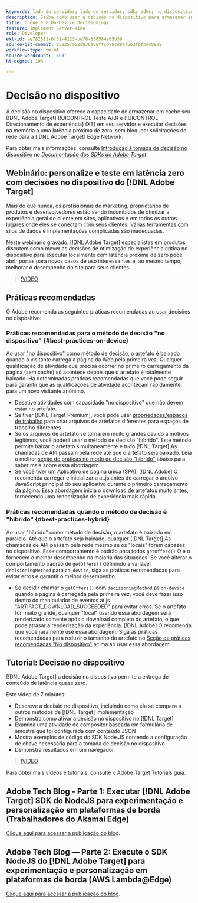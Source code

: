 ```yaml
---
keywords: lado do servidor; lado do servidor; sdk; sdks; no dispositivo; decisão; no dispositivo; no dispositivo; latência zero; latência; próximo de zero; node.js
description: Saiba como usar a decisão no dispositivo para armazenar em cache seu [!DNL Target] Atividades A/B e MVT no seu servidor para executar decisões na memória a uma latência próxima de zero.
title: O que é o On-Device Decisioning?
feature: Implement Server-side
role: Developer
exl-id: ae782511-6f32-4123-be76-838584e05b39
source-git-commit: 152257a52d836a88ffcd76cd9af5b3fbfbdc0839
workflow-type: tm+mt
source-wordcount: '693'
ht-degree: 10%

---
```


# Decisão no dispositivo

A decisão no dispositivo oferece a capacidade de armazenar em cache seu [!DNL Adobe Target] [!UICONTROL Teste A/B] e [!UICONTROL Direcionamento de experiência] (XT) em seu servidor e executar decisões na memória a uma latência próxima de zero, sem bloquear solicitações de rede para a [!DNL Adobe Target] Edge Network.

Para obter mais informações, consulte [Introdução à tomada de decisão no dispositivo](https://adobetarget-sdks.gitbook.io/docs/on-device-decisioning/introduction-to-on-device-decisioning) no *[Documentação dos SDKs do Adobe Target](https://adobetarget-sdks.gitbook.io/docs/)*.

## Webinário: personalize e teste em latência zero com decisões no dispositivo do [!DNL Adobe Target]

Mais do que nunca, os profissionais de marketing, proprietários de produtos e desenvolvedores estão sendo incumbidos de otimizar a experiência geral do cliente em sites, aplicativos e em todos os outros lugares onde eles se conectam com seus clientes. Várias ferramentas com silos de dados e implementações complicadas são inadequadas.

Neste webinário gravado, [!DNL Adobe Target] especialistas em produtos discutem como mover as decisões de otimização de experiência crítica no dispositivo para executar localmente com latência próxima de zero pode abrir portas para novos casos de uso interessantes e, ao mesmo tempo, melhorar o desempenho do site para seus clientes.

>[!VIDEO](https://video.tv.adobe.com/v/328148)

## Práticas recomendadas

O Adobe recomenda as seguintes práticas recomendadas ao usar decisões no dispositivo:

### Práticas recomendadas para o método de decisão &quot;no dispositivo&quot; {#best-practices-on-device}

Ao usar &quot;no dispositivo&quot; como método de decisão, o artefato é baixado quando o visitante carrega a página da Web pela primeira vez. Qualquer qualificação de atividade que precisa ocorrer no primeiro carregamento da página (sem cache) só acontece depois que o artefato é totalmente baixado. Há determinadas práticas recomendadas que você pode seguir para garantir que as qualificações de atividade aconteçam rapidamente para um novo visitante anônimo.

* Desative atividades com capacidade &quot;no dispositivo&quot; que não devem estar no artefato.
* Se tiver [!DNL Target Premium], você pode usar [propriedades/espaços de trabalho](/help/main/administrating-target/c-user-management/property-channel/property-channel.md) para criar arquivos de artefatos diferentes para espaços de trabalho diferentes.
* Se os arquivos de artefato se tornarem muito grandes devido a motivos legítimos, você poderá usar o método de decisão &quot;híbrido&quot;. Este método permite baixar o artefato simultaneamente e tudo [!DNL Target] As chamadas de API passam pela rede até que o artefato seja baixado. Leia o melhor [seção de práticas no modo de decisão &quot;híbrido&quot;](#best-practices-hybrid) abaixo para saber mais sobre essa abordagem.
* Se você tiver um Aplicativo de página única (SPA), [!DNL Adobe] O recomenda carregar e inicializar a at.js antes de carregar o arquivo JavaScript principal do seu aplicativo durante o primeiro carregamento da página. Essa abordagem inicia o download de artefatos muito antes, fornecendo uma renderização de experiência mais rápida.

### Práticas recomendadas quando o método de decisão é &quot;híbrido&quot; {#best-practices-hybrid}

Ao usar &quot;híbrido&quot; como método de decisão, o artefato é baixado em paralelo. Até que o artefato seja baixado, qualquer [!DNL Target] As chamadas de API passam pela rede mesmo se os &quot;locais&quot; forem capazes no dispositivo. Esse comportamento é padrão para todos `getOffers()` O e o fornecem o melhor desempenho na maioria das situações. Se você alterar o comportamento padrão de `getOffers()` definindo a variável `decisioningMethod` para `on-device`, siga as práticas recomendadas para evitar erros e garantir o melhor desempenho.

* Se decidir chamar o `getOffers()` com `decisioningMethod` as `on-device` quando a página é carregada pela primeira vez, você deve fazer isso dentro do manipulador de eventos at.js &quot;ARTIFACT_DOWNLOAD_SUCCEEDED&quot; para evitar erros. Se o artefato for muito grande, qualquer &quot;local&quot; usando essa abordagem será renderizado somente após o download completo do artefato, o que pode atrasar a renderização da experiência. [!DNL Adobe] O recomenda que você raramente use essa abordagem. Siga as práticas recomendadas para reduzir o tamanho do artefato no [Seção de práticas recomendadas &quot;No dispositivo&quot;](#best-practices-on-device) acima ao usar essa abordagem.

## Tutorial: Decisão no dispositivo

[!DNL Adobe Target] a decisão no dispositivo permite a entrega de conteúdo de latência quase zero.

Este vídeo de 7 minutos:

* Descreve a decisão no dispositivo, incluindo como ela se compara a outros métodos de [!DNL Target] implementação
* Demonstra como ativar a decisão no dispositivo no [!DNL Target]
* Examina uma atividade de compositor baseada em formulário de amostra que foi configurada com conteúdo JSON
* Mostra exemplos de código do SDK Node.JS contendo a configuração de chave necessária para a tomada de decisão no dispositivo
* Demonstra resultados em um navegador

>[!VIDEO](https://video.tv.adobe.com/v/329032)

Para obter mais vídeos e tutoriais, consulte o [Adobe Target Tutorials](https://experienceleague.adobe.com/docs/target-learn/tutorials/overview.html?lang=pt-BR) guia.

## Adobe Tech Blog - Parte 1: Executar [!DNL Adobe Target] SDK do NodeJS para experimentação e personalização em plataformas de borda (Trabalhadores do Akamai Edge)

[Clique aqui para acessar a publicação do blog](https://medium.com/adobetech/part-1-run-adobe-target-nodejs-sdk-for-experimentation-and-personalization-on-edge-platforms-4d8660964ed9).

## Adobe Tech Blog — Parte 2: Execute o SDK NodeJS do [!DNL Adobe Target] para experimentação e personalização em plataformas de borda (AWS Lambda@Edge)

[Clique aqui para acessar a publicação do blog](https://medium.com/adobetech/part-2-run-adobe-target-nodejs-sdk-for-experimentation-and-personalization-on-edge-platforms-aws-4d6bdac24563).